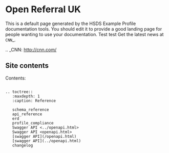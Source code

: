 Open Referral UK
=====

This is a default page generated by the HSDS Example Profile documentation tools. You should edit it to provide a good landing page for people wanting to use your documentation. Test test
Get the latest news at `CNN`_.

.. _CNN: http://cnn.com/
## Site contents

Contents:

```{eval-rst}

.. toctree::
   :maxdepth: 1
   :caption: Reference

   schema_reference
   api_reference
   erd
   profile_compliance
   Swagger API <../openapi.html>
   Swagger API <openapi.html>
   [swagger API](/openapi.html)
   [swagger API](../openapi.html)
   changelog

```

